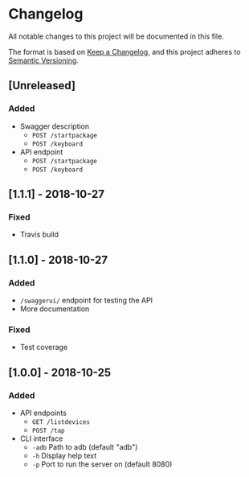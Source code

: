 # Changelog
All notable changes to this project will be documented in this file.

The format is based on [Keep a Changelog](https://keepachangelog.com/en/1.0.0/),
and this project adheres to [Semantic Versioning](https://semver.org/spec/v2.0.0.html).

## [Unreleased]
### Added
* Swagger description
	* `POST /startpackage`
	* `POST /keyboard`
* API endpoint
	* `POST /startpackage`
	* `POST /keyboard`

## [1.1.1] - 2018-10-27
### Fixed
* Travis build

## [1.1.0] - 2018-10-27
### Added
* `/swaggerui/` endpoint for testing the API
* More documentation

### Fixed
* Test coverage

## [1.0.0] - 2018-10-25
### Added
* API endpoints
	* `GET /listdevices`
	* `POST /tap`
* CLI interface
	* `-adb` Path to adb (default "adb")
	* `-h` Display help text
	* `-p` Port to run the server on (default 8080)
